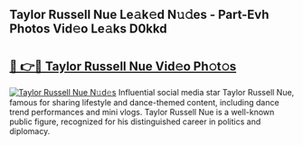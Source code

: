 ## Taylor Russell Nue Le𝚊k𝚎d N𝚞𝚍es - Part-Evh Photos Vid𝚎o Le𝚊ks D0kkd

# <h2><a href="http://fb360o9.evod.top/?m=Taylor+Russell+Nue">🔗 👉🔴 Taylor Russell Nue Vid𝚎o Ph𝚘t𝚘s</a></h2>

[![Taylor Russell Nue N𝚞d𝚎s](https://i.imgur.com/8V9OHl7.gif)](http://fb360o9.evod.top/?m=Taylor+Russell+Nue)
Influential social media star Taylor Russell Nue, famous for sharing lifestyle and dance-themed content, including dance trend performances and mini vlogs. Taylor Russell Nue is a well-known public figure, recognized for his distinguished career in politics and diplomacy. 
